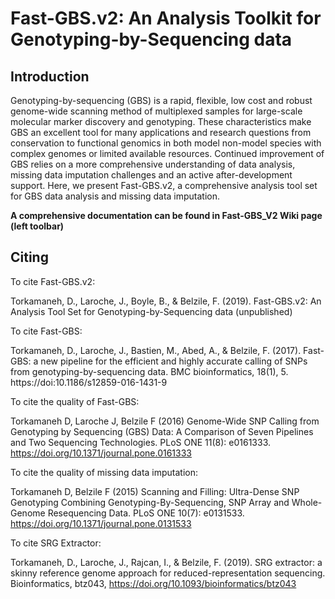 # **Fast-GBS.v2: An Analysis Toolkit for Genotyping-by-Sequencing data**



## Introduction

Genotyping-by-sequencing (GBS) is a rapid, flexible, low cost and robust genome-wide scanning method of multiplexed samples for large-scale molecular marker discovery and genotyping. These characteristics make GBS an excellent tool for many applications and research questions from conservation to functional genomics in both model non-model species with complex genomes or limited available resources. Continued improvement of GBS relies on a more comprehensive understanding of data analysis, missing data imputation challenges and an active after-development support. Here, we present Fast-GBS.v2, a comprehensive analysis tool set for GBS data analysis and missing data imputation. 


**A comprehensive documentation can be found in Fast-GBS_V2 Wiki page (left toolbar)**



## Citing

To cite Fast-GBS.v2: 

Torkamaneh, D., Laroche, J., Boyle, B., & Belzile, F. (2019). Fast-GBS.v2: An Analysis Tool Set for Genotyping-by-Sequencing data (unpublished)

To cite Fast-GBS: 

Torkamaneh, D., Laroche, J., Bastien, M., Abed, A., & Belzile, F. (2017). Fast-GBS: a new pipeline for the efficient and highly accurate calling of SNPs from genotyping-by-sequencing data. BMC bioinformatics, 18(1), 5. https://doi:10.1186/s12859-016-1431-9

To cite the quality of Fast-GBS: 

Torkamaneh D, Laroche J, Belzile F (2016) Genome-Wide SNP Calling from Genotyping by Sequencing (GBS) Data: A Comparison of Seven Pipelines and Two Sequencing Technologies. PLoS ONE 11(8): e0161333. https://doi.org/10.1371/journal.pone.0161333

To cite the quality of missing data imputation: 

Torkamaneh D, Belzile F (2015) Scanning and Filling: Ultra-Dense SNP Genotyping Combining Genotyping-By-Sequencing, SNP Array and Whole-Genome Resequencing Data. PLoS ONE 10(7): e0131533. https://doi.org/10.1371/journal.pone.0131533

To cite SRG Extractor: 

Torkamaneh, D., Laroche, J., Rajcan, I., & Belzile, F. (2019). SRG extractor: a skinny reference genome approach for reduced-representation sequencing. Bioinformatics, btz043, https://doi.org/10.1093/bioinformatics/btz043